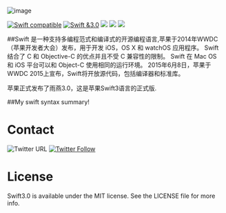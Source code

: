 ![image](http://ww2.sinaimg.cn/large/c3a20316gw1f7krffy096j20m80dwgoh.jpg)


[![Swift compatible](https://img.shields.io/badge/swift-compatible-4BC51D.svg?style=flat)](https://developer.apple.com/swift/)
[![Swift &3.0](https://img.shields.io/badge/Swift-3.0-orange.svg?style=flat)](https://developer.apple.com/swift/)
![](https://img.shields.io/appveyor/ci/gruntjs/grunt.svg)
![](https://img.shields.io/badge/platform-osx-lightgrey.svg)
![](https://img.shields.io/github/watchers/badges/shields.svg?style=social&label=Watch)

##Swift 是一种支持多编程范式和编译式的开源编程语言,苹果于2014年WWDC（苹果开发者大会）发布，用于开发 iOS，OS X 和 watchOS 应用程序。
Swift 结合了 C 和 Objective-C 的优点并且不受 C 兼容性的限制。
Swift 在 Mac OS 和 iOS 平台可以和 Object-C 使用相同的运行环境。
2015年6月8日，苹果于WWDC 2015上宣布，Swift将开放源代码，包括编译器和标准库。

苹果正式发布了雨燕3.0，这是苹果Swift3语言的正式版.

##My swift syntax summary!


# Contact
![Twitter URL](https://img.shields.io/twitter/url/http/shields.io.svg?style=social)
[![Twitter Follow](https://img.shields.io/twitter/follow/LiuChuan_.svg?style=social)](https://twitter.com/LiuChuan_)



# License
Swift3.0 is available under the MIT license. See the LICENSE file for more info.
